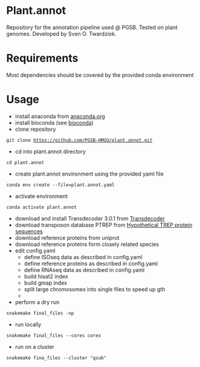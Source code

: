# Plant.annot
Repository for the annotation pipeline used @ PGSB. Tested on plant genomes. Developed by Sven O. Twardziok.


# Requirements

Most dependencies should be covered by the provided conda environment 

# Usage

- install anaconda from [anaconda.org](https://anaconda.org)
- install bioconda (see [bioconda](https://bioconda.github.io))
- clone repository

<code>git clone https://github.com/PGSB-HMGU/plant.annot.git</code>

- cd into plant.annot directory

<code>cd plant.annot</code>



- create plant.annot environment using the provided yaml file

<code>conda env create --file=plant.annot.yaml</code>

- activate environment

<code>conda activate plant.annot</code>

- download and install Transdecoder 3.0.1 from [Transdecoder](https://github.com/TransDecoder/TransDecoder/wiki)
- download transposon database PTREP from [Hypothetical TREP protein sequences](https://botserv2.uzh.ch/kelldata/trep-db/downloadFiles.html)
- download reference proteins from uniprot
- download reference proteins form closely related species
- edit config.yaml
    - define ISOseq data as described in config.yaml
    - define reference proteins as described in config.yaml
    - define RNAseq data as described in config.yaml
    - build hisat2 index
    - build gmap index
    - split large chromosomes into single files to speed up gth
    - 
- perform a dry run

<code>snakemake final_files -np</code>

- run locally

<code>snakemake final_files --cores *cores*</code>

- run on a cluster

<code>snakemake fina_files --cluster "qsub"</code>